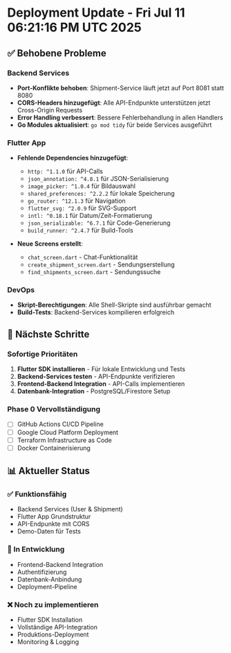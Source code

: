 # Deployment Update - Fri Jul 11 06:21:16 PM UTC 2025

## ✅ Behobene Probleme

### Backend Services
- **Port-Konflikte behoben**: Shipment-Service läuft jetzt auf Port 8081 statt 8080
- **CORS-Headers hinzugefügt**: Alle API-Endpunkte unterstützen jetzt Cross-Origin Requests
- **Error Handling verbessert**: Bessere Fehlerbehandlung in allen Handlers
- **Go Modules aktualisiert**: `go mod tidy` für beide Services ausgeführt

### Flutter App
- **Fehlende Dependencies hinzugefügt**:
  - `http: ^1.1.0` für API-Calls
  - `json_annotation: ^4.8.1` für JSON-Serialisierung
  - `image_picker: ^1.0.4` für Bildauswahl
  - `shared_preferences: ^2.2.2` für lokale Speicherung
  - `go_router: ^12.1.3` für Navigation
  - `flutter_svg: ^2.0.9` für SVG-Support
  - `intl: ^0.18.1` für Datum/Zeit-Formatierung
  - `json_serializable: ^6.7.1` für Code-Generierung
  - `build_runner: ^2.4.7` für Build-Tools

- **Neue Screens erstellt**:
  - `chat_screen.dart` - Chat-Funktionalität
  - `create_shipment_screen.dart` - Sendungserstellung
  - `find_shipments_screen.dart` - Sendungssuche

### DevOps
- **Skript-Berechtigungen**: Alle Shell-Skripte sind ausführbar gemacht
- **Build-Tests**: Backend-Services kompilieren erfolgreich

## 🚧 Nächste Schritte

### Sofortige Prioritäten
1. **Flutter SDK installieren** - Für lokale Entwicklung und Tests
2. **Backend-Services testen** - API-Endpunkte verifizieren
3. **Frontend-Backend Integration** - API-Calls implementieren
4. **Datenbank-Integration** - PostgreSQL/Firestore Setup

### Phase 0 Vervollständigung
- [ ] GitHub Actions CI/CD Pipeline
- [ ] Google Cloud Platform Deployment
- [ ] Terraform Infrastructure as Code
- [ ] Docker Containerisierung

## 📊 Aktueller Status

### ✅ Funktionsfähig
- Backend Services (User & Shipment)
- Flutter App Grundstruktur
- API-Endpunkte mit CORS
- Demo-Daten für Tests

### 🚧 In Entwicklung
- Frontend-Backend Integration
- Authentifizierung
- Datenbank-Anbindung
- Deployment-Pipeline

### ❌ Noch zu implementieren
- Flutter SDK Installation
- Vollständige API-Integration
- Produktions-Deployment
- Monitoring & Logging
